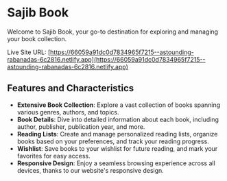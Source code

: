 # Sajib Book

Welcome to Sajib Book, your go-to destination for exploring and managing your book collection.

Live Site URL: [https://66059a91dc0d7834965f7215--astounding-rabanadas-6c2816.netlify.app](https://66059a91dc0d7834965f7215--astounding-rabanadas-6c2816.netlify.app)

## Features and Characteristics

- **Extensive Book Collection**: Explore a vast collection of books spanning various genres, authors, and topics.
- **Book Details**: Dive into detailed information about each book, including author, publisher, publication year, and more.
- **Reading Lists**: Create and manage personalized reading lists, organize books based on your preferences, and track your reading progress.
- **Wishlist**: Save books to your wishlist for future reading, and mark your favorites for easy access.
- **Responsive Design**: Enjoy a seamless browsing experience across all devices, thanks to our website's responsive design.
